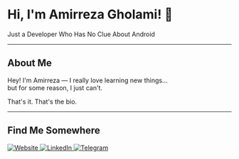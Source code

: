 <h1>Hi, I'm Amirreza Gholami! 👋</h1>  

Just a Developer Who Has No Clue About Android  

---

## About Me  

Hey! I'm Amirreza — I really love learning new things...  
but for some reason, I just can't.  

That's it. That's the bio.

---

## Find Me Somewhere  

<a href="https://www.amirroid.ir">
  <img src="https://img.shields.io/badge/Website-FF5733?style=for-the-badge&logo=google-chrome&logoColor=white" alt="Website" />
</a>  
<a href="https://www.linkedin.com/in/amirrezagholami/">
  <img src="https://img.shields.io/badge/LinkedIn-0A66C2?style=for-the-badge&logo=linkedin&logoColor=white" alt="LinkedIn" />
</a>  
<a href="https://t.me/theamirrezagh">
  <img src="https://img.shields.io/badge/Telegram-26A5E4?style=for-the-badge&logo=telegram&logoColor=white" alt="Telegram" />
</a>  
